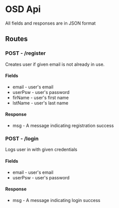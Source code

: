 
# OSD Api

All fields and responses are in JSON format

## Routes

### POST - /register

Creates user if given email is not already in use.

#### Fields

* email - user's email
* userPsw - user's password
* firName - user's first name
* lstName - user's last name

#### Response
* msg - A message indicating registration success

### POST - /login

Logs user in with given credentials

#### Fields

* email - user's email
* userPsw - user's password

#### Response

* msg - A message indicating login success